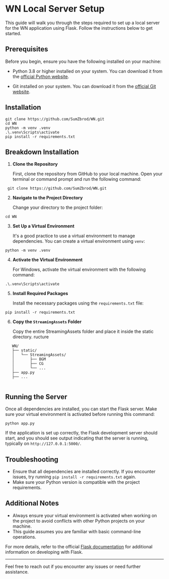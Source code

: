 # WN Local Server Setup

This guide will walk you through the steps required to set up a local server for the WN application using Flask. Follow the instructions below to get started.

## Prerequisites

Before you begin, ensure you have the following installed on your machine:
<ul data-start="200" data-end="360">
<li data-start="200" data-end="278">
<p data-start="202" data-end="278"><span class="relative -mx-px my-[-0.2rem] rounded px-px py-[0.2rem] transition-colors duration-100 ease-in-out"><span class="_fadeIn_m1hgl_8">Python </span><span class="_fadeIn_m1hgl_8">3.8 </span><span class="_fadeIn_m1hgl_8">or </span><span class="_fadeIn_m1hgl_8">higher </span><span class="_fadeIn_m1hgl_8">installed </span><span class="_fadeIn_m1hgl_8">on </span><span class="_fadeIn_m1hgl_8">your </span><span class="_fadeIn_m1hgl_8">system. </span><span class="_fadeIn_m1hgl_8">You </span><span class="_fadeIn_m1hgl_8">can </span><span class="_fadeIn_m1hgl_8">download </span><span class="_fadeIn_m1hgl_8">it </span><span class="_fadeIn_m1hgl_8">from </span><span class="_fadeIn_m1hgl_8">the </span><a href="https://www.python.org/downloads/" data-start="76" data-end="136" rel="noopener noreferrer" target="_new"><span class="_fadeIn_m1hgl_8">official </span><span class="_fadeIn_m1hgl_8">Python </span><span class="_fadeIn_m1hgl_8">website</span></a><span class="_fadeIn_m1hgl_8">.</span></span></p>
</li>
<li data-start="280" data-end="360">
<p data-start="282" data-end="360"><span class="relative -mx-px my-[-0.2rem] rounded px-px py-[0.2rem] transition-colors duration-100 ease-in-out"><span class="_fadeIn_m1hgl_8">Git </span><span class="_fadeIn_m1hgl_8">installed </span><span class="_fadeIn_m1hgl_8">on </span><span class="_fadeIn_m1hgl_8">your </span><span class="_fadeIn_m1hgl_8">system. </span><span class="_fadeIn_m1hgl_8">You </span><span class="_fadeIn_m1hgl_8">can </span><span class="_fadeIn_m1hgl_8">download </span><span class="_fadeIn_m1hgl_8">it </span><span class="_fadeIn_m1hgl_8">from </span><span class="_fadeIn_m1hgl_8">the </span><a href="https://git-scm.com/downloads" data-start="59" data-end="112" rel="noopener noreferrer" target="_new"><span class="_fadeIn_m1hgl_8">official </span><span class="_fadeIn_m1hgl_8">Git </span><span class="_fadeIn_m1hgl_8">website</span></a><span class="_fadeIn_m1hgl_8">.</span></span></p>
</li>
</ul>

## Installation
```
git clone https://github.com/SumZbrod/WN.git
cd WN
python -m venv .venv
.\.venv\Scripts\activate
pip install -r requirements.txt
```

## Breakdown Installation

1. **Clone the Repository**

   First, clone the repository from GitHub to your local machine. Open your terminal or command prompt and run the following command:
   
```
 git clone https://github.com/SumZbrod/WN.git
```

2. **Navigate to the Project Directory**

   Change your directory to the project folder:
   
```
cd WN
```


3. **Set Up a Virtual Environment**

   It's a good practice to use a virtual environment to manage dependencies. You can create a virtual environment using `venv`:

```
python -m venv .venv
```


4. **Activate the Virtual Environment**

   For Windows, activate the virtual environment with the following command:

```
.\.venv\Scripts\activate
```


5. **Install Required Packages**

   Install the necessary packages using the `requirements.txt` file:

```
pip install -r requirements.txt
```

6. **Copy the `StreamingAssets` Folder**

   Copy the entire StreamingAssets folder and place it inside the static directory.
ructure
```
   WN/
   ├── static/
   │   └── StreamingAssets/
   │       ├── BGM
   │       ├── CG
   │       └── ...
   ├── app.py
   ├── ...
   
```


## Running the Server

Once all dependencies are installed, you can start the Flask server. Make sure your virtual environment is activated before running this command:
```
python app.py
```


If the application is set up correctly, the Flask development server should start, and you should see output indicating that the server is running, typically on `http://127.0.0.1:5000/`.

## Troubleshooting

- Ensure that all dependencies are installed correctly. If you encounter issues, try running `pip install -r requirements.txt` again.
- Make sure your Python version is compatible with the project requirements.

## Additional Notes

- Always ensure your virtual environment is activated when working on the project to avoid conflicts with other Python projects on your machine.
- This guide assumes you are familiar with basic command-line operations.

For more details, refer to the official [Flask documentation](https://flask.palletsprojects.com/) for additional information on developing with Flask.

---

Feel free to reach out if you encounter any issues or need further assistance.
